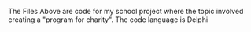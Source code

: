 The Files Above are code for my school project where the topic involved creating a "program for charity".
The code language is Delphi
